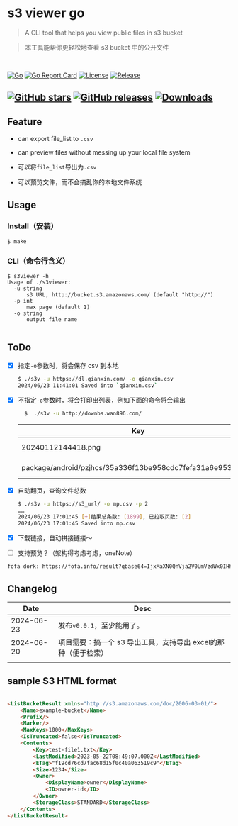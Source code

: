 # s3 viewer go
> A CLI tool that helps you view public files in s3 bucket 

> 本工具能帮你更轻松地查看 s3 bucket 中的公开文件
<br>

[![Go](https://img.shields.io/badge/Go-%2300ADD8.svg?&logo=go&logoColor=white)](#)
<a href="https://goreportcard.com/report/github.com/hi-unc1e/s3viewer-go"><img alt="Go Report Card" src="https://goreportcard.com/badge/github.com/hi-unc1e/s3viewer-go"/></a>
<a href="https://github.com/hi-unc1e/s3viewer-go/blob/main/LICENSE"><img alt="License" src="https://img.shields.io/github/license/hi-unc1e/s3viewer-go"/></a>
[![Release](https://github.com/hi-unc1e/s3viewer-go/actions/workflows/releaser.yml/badge.svg)](https://github.com/hi-unc1e/s3viewer-go/actions/workflows/releaser.yml)

<a href="https://github.com/hi-unc1e/s3viewer-go/stargazers"><img alt="GitHub stars" src="https://img.shields.io/github/stars/hi-unc1e/s3viewer-go"/></a>
<a href="https://github.com/hi-unc1e/s3viewer-go/releases"><img alt="GitHub releases" src="https://img.shields.io/github/release/hi-unc1e/s3viewer-go"/></a>
<a href="https://github.com/hi-unc1e/s3viewer-go/releases"><img alt="Downloads" src="https://img.shields.io/github/downloads/hi-unc1e/s3viewer-go/total?color=brightgreen"/></a>
----
## Feature
- can export file_list to `.csv`
- can preview files without messing up your local file system

- 可以将`file_list`导出为`.csv`
- 可以预览文件，而不会搞乱你的本地文件系统


## Usage
### Install（安装）
```bash
$ make
```
### CLI（命令行含义）
```
$ s3viewer -h
Usage of ./s3viewer:    
  -u string
      s3 URL, http://bucket.s3.amazonaws.com/ (default "http://")
  -p int
      max page (default 1)
  -o string
      output file name
 
```
## ToDo
- [x] 指定`-o`参数时，将会保存 csv 到本地
    ```bash
    $ ./s3v -u https://dl.qianxin.com/ -o qianxin.csv
    2024/06/23 11:41:01 Saved into `qianxin.csv`
    ```
- [x] 不指定`-o`参数时，将会打印出列表，例如下面的命令将会输出
  ```bash
    $  ./s3v -u http://downbs.wan896.com/
  ```
  
  | Key                                                         | Size      | LastModifiedDate         |
  | ----------------------------------------------------------- | --------- | ------------------------ |
  | 20240112144418.png                                          | 347934    | 2024-01-17T09:25:17.000Z |
  | package/android/pzjhcs/35a336f13be958cdc7fefa31a6e953d5.apk | 463869061 | 2024-04-08T06:16:28.000Z |


- [x] 自动翻页，查询文件总数
  ```bash
  $ ./s3v -u https://s3_url/ -o mp.csv -p 2
  ……
  2024/06/23 17:01:45 [+]结果总条数: [1899], 已拉取页数: [2]
  2024/06/23 17:01:45 Saved into mp.csv
  ```
- [x] 下载链接，自动拼接链接～
- [ ] 支持预览？（架构得考虑考虑，oneNote）

```html
fofa dork: https://fofa.info/result?qbase64=IjxMaXN0QnVja2V0UmVzdWx0IHhtbG5zPVwiaHR0cDovL3MzLmFtYXpvbmF3cy5jb20vZG9jLzIwMDYtMDMtMDEvXCI%2BIiAmJiBjb3VudHJ5PSJDTiIgJiYgaWNvbl9oYXNoPSIyMTAwMDcyMDYyIg%3D%3D


```

## Changelog
| Date       | Desc                                 |
| ---------- |--------------------------------------|
| 2024-06-23 | 发布`v0.0.1`，至少能用了。                    |
| 2024-06-20 | 项目需要：搞一个 s3 导出工具，支持导出 excel的那种（便于检索） |
|            |                                      |




    
## sample S3 HTML format
```html

<ListBucketResult xmlns="http://s3.amazonaws.com/doc/2006-03-01/">
    <Name>example-bucket</Name>
    <Prefix/>
    <Marker/>
    <MaxKeys>1000</MaxKeys>
    <IsTruncated>false</IsTruncated>
    <Contents>
        <Key>test-file1.txt</Key>
        <LastModified>2023-05-22T08:49:07.000Z</LastModified>
        <ETag>"f19cd76cd7fac68d15f0c40a063519c9"</ETag>
        <Size>1234</Size>
        <Owner>
            <DisplayName>owner</DisplayName>
            <ID>owner-id</ID>
        </Owner>
        <StorageClass>STANDARD</StorageClass>
    </Contents>
</ListBucketResult>
```